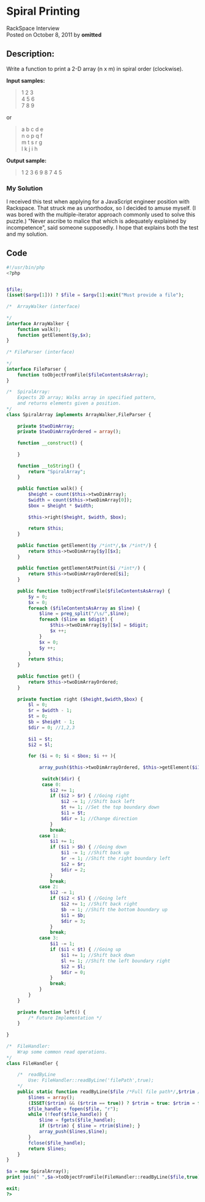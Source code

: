 # Spiral Printing<br />
RackSpace Interview<br />
Posted on October 8, 2011 by **omitted**

## Description:

Write a function to print a 2-D array (n x m) in spiral order (clockwise).


**Input samples:**

> 1 2 3<br />4 5 6<br />7 8 9 

or

>a b c d e<br />n o p q f<br />m t s r g<br />l k j i h

**Output sample:**

> 1 2 3 6 9 8 7 4 5

### My Solution

I received this test when applying for a JavaScript engineer position with Rackspace. That struck me as unorthodox, so I decided to amuse myself. (I was bored with the multiple-iterator approach commonly used to solve this puzzle.) "Never ascribe to malice that which is adequately explained by incompetence", said someone supposedly. I hope that explains both the test and my solution.

## Code

```php
#!/usr/bin/php
<?php


$file;
(isset($argv[1])) ? $file = $argv[1]:exit("Must provide a file");
 
/*  ArrayWalker (interface)
 
*/
interface ArrayWalker {
    function walk();
    function getElement($y,$x);
}
 
/* FileParser (interface)
 
*/
interface FileParser {
    function toObjectFromFile($fileContentsAsArray);
}
 
/*  SpiralArray:
    Expects 2D array; Walks array in specified pattern,
    and returns elements given a position.
*/
class SpiralArray implements ArrayWalker,FileParser {  
 
    private $twoDimArray;
    private $twoDimArrayOrdered = array();
 
    function __construct() {
 
    }
 
    function __toString() {
        return "SpiralArray";
    }
 
    public function walk() {
        $height = count($this->twoDimArray);
        $width = count($this->twoDimArray[0]);
        $box = $height * $width;
 
        $this->right($height, $width, $box);
 
        return $this;
    }
 
    public function getElement($y /*int*/,$x /*int*/) {
        return $this->twoDimArray[$y][$x];
    }
 
    public function getElementAtPoint($i /*int*/) {
        return $this->twoDimArrayOrdered[$i];
    }
 
    public function toObjectFromFile($fileContentsAsArray) {
        $y = 0;
        $x = 0;
        foreach ($fileContentsAsArray as $line) {
            $line = preg_split("/\s/",$line);
            foreach ($line as $digit) {
                $this->twoDimArray[$y][$x] = $digit;
                $x ++;
            }
            $x = 0;
            $y ++;
        }
        return $this;
    }
 
    public function get() {
        return $this->twoDimArrayOrdered;
    }
 
    private function right ($height,$width,$box) {
        $l = 0;
        $r = $width - 1;
        $t = 0;
        $b = $height - 1;
        $dir = 0; //1,2,3
 
        $i1 = $t;
        $i2 = $l;
 
        for ($i = 0; $i < $box; $i ++ ){
 
            array_push($this->twoDimArrayOrdered, $this->getElement($i1,$i2));
 
             switch($dir) {
             case 0:
                $i2 += 1;
                if ($i2 > $r) { //Going right
                    $i2 -= 1; //Shift back left
                    $t += 1; //Set the top boundary down
                    $i1 = $t;
                    $dir = 1; //Change direction
                }
                break;
            case 1:
                $i1 += 1;
                if ($i1 > $b) { //Going down
                    $i1 -= 1; //Shift back up
                    $r -= 1; //Shift the right boundary left
                    $i2 = $r;
                    $dir = 2;
                }
                break;
            case 2:
                $i2 -= 1;
                if ($i2 < $l) { //Going left
                    $i2 += 1; //Shift back right
                    $b -= 1; //Shift the bottom boundary up
                    $i1 = $b;
                    $dir = 3;
                }
                break;
            case 3:
                $i1 -= 1;
                if ($i1 < $t) { //Going up
                    $i1 += 1; //Shift back down
                    $l += 1; //Shift the left boundary right
                    $i2 = $l;
                    $dir = 0;
                }
                break;
            }
        }
    }
 
    private function left() {
        /* Future Implementation */
    }
 
}
 
/*  FileHandler:
    Wrap some common read operations.
*/
class FileHandler {
 
    /*  readByLine
        Use: FileHandler::readByLine('filePath',true);
    */
    public static function readByLine($file /*Full file path*/,$rtrim /*Boolean*/) { // Return an array of lines
        $lines = array();
        (ISSET($rtrim) && ($rtrim == true)) ? $rtrim = true: $rtrim = false;
        $file_handle = fopen($file, "r");
        while (!feof($file_handle)) {
            $line = fgets($file_handle);
            if ($rtrim) { $line = rtrim($line); }
            array_push($lines,$line);
        }
        fclose($file_handle);
        return $lines;
    }
}
 
$a = new SpiralArray();
print join(" ",$a->toObjectFromFile(FileHandler::readByLine($file,true))->walk()->get());
 
exit;
?>
```
